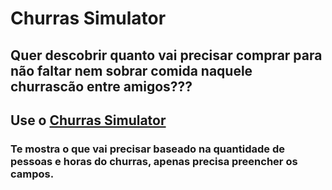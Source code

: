 # Churras Simulator

## Quer descobrir quanto vai precisar comprar para não faltar nem sobrar comida naquele churrascão entre amigos???
## Use o <a href="https://arthurcorona.github.io/churrassimulator/">Churras Simulator</a>

### Te mostra o que vai precisar baseado na quantidade de pessoas e horas do churras, apenas precisa preencher os campos.

